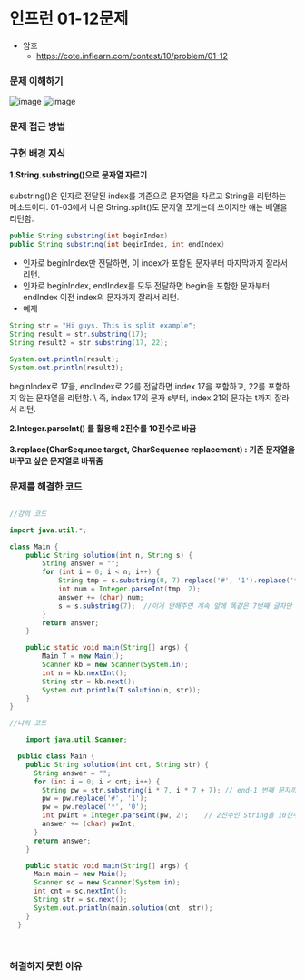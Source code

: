 # 인프런 01-12문제

- 암호
    - https://cote.inflearn.com/contest/10/problem/01-12

### 문제 이해하기
![image](https://user-images.githubusercontent.com/90403366/210247977-08fa3cbf-c6dc-4900-9255-48a5bc3771e0.png)
![image](https://user-images.githubusercontent.com/90403366/210248018-1dca30c2-dc25-4442-9f08-9d2ca56cf1bf.png)

### 문제 접근 방법

### 구현 배경 지식

**1.String.substring()으로 문자열 자르기** 
\
\
substring()은 인자로 전달된 index를 기준으로 문자열을 자르고 String을 리턴하는 메소드이다. 01-03에서 나온 String.split()도 문자열 쪼개는데 쓰이지만 얘는 배열을 리턴함.

```java
public String substring(int beginIndex)
public String substring(int beginIndex, int endIndex)
```

- 인자로 beginIndex만 전달하면, 이 index가 포함된 문자부터 마지막까지 잘라서 리턴.
- 인자로 beginIndex, endIndex를 모두 전달하면 begin을 포함한 문자부터 endIndex 이전 index의 문자까지 잘라서 리턴.
- 예제

```java
String str = "Hi guys. This is split example";
String result = str.substring(17);
String result2 = str.substring(17, 22);

System.out.println(result);
System.out.println(result2);
```
beginIndex로 17을, endIndex로 22를 전달하면 index 17을 포함하고, 22를 포함하지 않는 문자열을 리턴함. \ 
즉, index 17의 문자 s부터, index 21의 문자는 t까지 잘라서 리턴.

**2.Integer.parseInt() 를 활용해 2진수를 10진수로 바꿈**
\
\
**3.replace(CharSequnce target, CharSequence replacement) : 기존 문자열을 바꾸고 싶은 문자열로 바꿔줌**

### 문제를 해결한 코드

```java

//강의 코드

import java.util.*;

class Main {
    public String solution(int n, String s) {
        String answer = "";
        for (int i = 0; i < n; i++) {
            String tmp = s.substring(0, 7).replace('#', '1').replace('*', '0');   //0부터 7번 인덱스 전까지 
            int num = Integer.parseInt(tmp, 2);
            answer += (char) num;
            s = s.substring(7);  //이거 안해주면 계속 앞에 똑같은 7번째 글자만 들어감
        }
        return answer;
    }

    public static void main(String[] args) {
        Main T = new Main();
        Scanner kb = new Scanner(System.in);
        int n = kb.nextInt();
        String str = kb.next();
        System.out.println(T.solution(n, str));
    }
}

//나의 코드

    import java.util.Scanner;

  public class Main {
    public String solution(int cnt, String str) {
      String answer = "";
      for (int i = 0; i < cnt; i++) {
        String pw = str.substring(i * 7, i * 7 + 7); // end-1 번째 문자까지 출력한다
        pw = pw.replace('#', '1');
        pw = pw.replace('*', '0');
        int pwInt = Integer.parseInt(pw, 2);    // 2진수인 String을 10진수로 나타내준다
        answer += (char) pwInt;
      }
      return answer;
    }

    public static void main(String[] args) {
      Main main = new Main();
      Scanner sc = new Scanner(System.in);
      int cnt = sc.nextInt();
      String str = sc.next();
      System.out.println(main.solution(cnt, str));
    }
  }

  


```

### 해결하지 못한 이유
